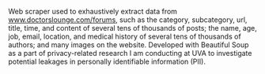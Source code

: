 Web scraper used to exhaustively extract data from www.doctorslounge.com/forums, such as the category, subcategory, url, title, time, and content of several tens of thousands of posts; the name, age, job, email, location, and medical history of several tens of thousands of authors; and many images on the website. Developed with Beautiful Soup as a part of privacy-related research I am conducting at UVA to investigate potential leakages in personally identifiable information (PII).
